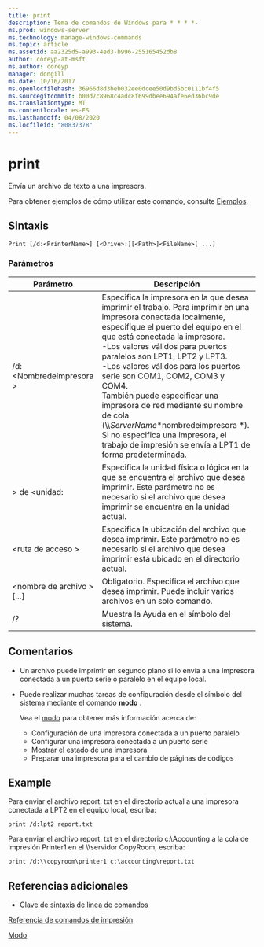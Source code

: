 ```yaml
---
title: print
description: Tema de comandos de Windows para * * * *-
ms.prod: windows-server
ms.technology: manage-windows-commands
ms.topic: article
ms.assetid: aa2325d5-a993-4ed3-b996-255165452db8
author: coreyp-at-msft
ms.author: coreyp
manager: dongill
ms.date: 10/16/2017
ms.openlocfilehash: 36966d8d3beb032ee0dcee50d9bd5bc0111bf4f5
ms.sourcegitcommit: b00d7c8968c4adc8f699dbee694afe6ed36bc9de
ms.translationtype: MT
ms.contentlocale: es-ES
ms.lasthandoff: 04/08/2020
ms.locfileid: "80837378"
---
```

# <a name="print"></a>print



Envía un archivo de texto a una impresora.

Para obtener ejemplos de cómo utilizar este comando, consulte [Ejemplos](#BKMK_examples).

## <a name="syntax"></a>Sintaxis

```
Print [/d:<PrinterName>] [<Drive>:][<Path>]<FileName>[ ...]
```

### <a name="parameters"></a>Parámetros

|Parámetro|Descripción|
|---------|-----------|
|/d:\<Nombredeimpresora >|Especifica la impresora en la que desea imprimir el trabajo. Para imprimir en una impresora conectada localmente, especifique el puerto del equipo en el que está conectada la impresora.</br>-Los valores válidos para puertos paralelos son LPT1, LPT2 y LPT3.</br>-Los valores válidos para los puertos serie son COM1, COM2, COM3 y COM4.</br>También puede especificar una impresora de red mediante su nombre de cola (\\\\*ServerName*\*nombredeimpresora *). Si no especifica una impresora, el trabajo de impresión se envía a LPT1 de forma predeterminada.|
|> de \<unidad:|Especifica la unidad física o lógica en la que se encuentra el archivo que desea imprimir. Este parámetro no es necesario si el archivo que desea imprimir se encuentra en la unidad actual.|
|\<ruta de acceso >|Especifica la ubicación del archivo que desea imprimir. Este parámetro no es necesario si el archivo que desea imprimir está ubicado en el directorio actual.|
|\<nombre de archivo > [...]|Obligatorio. Especifica el archivo que desea imprimir. Puede incluir varios archivos en un solo comando.|
|/?|Muestra la Ayuda en el símbolo del sistema.|

## <a name="remarks"></a>Comentarios

-   Un archivo puede imprimir en segundo plano si lo envía a una impresora conectada a un puerto serie o paralelo en el equipo local.
-   Puede realizar muchas tareas de configuración desde el símbolo del sistema mediante el comando **modo** .

    Vea el [modo](mode.md) para obtener más información acerca de:  
    -   Configuración de una impresora conectada a un puerto paralelo
    -   Configurar una impresora conectada a un puerto serie
    -   Mostrar el estado de una impresora
    -   Preparar una impresora para el cambio de páginas de códigos

## <a name="examples"></a><a name=BKMK_examples></a>Example

Para enviar el archivo report. txt en el directorio actual a una impresora conectada a LPT2 en el equipo local, escriba:
```
print /d:lpt2 report.txt
```
Para enviar el archivo report. txt en el directorio c:\Accounting a la cola de impresión Printer1 en el \\\\servidor CopyRoom, escriba:
```
print /d:\\copyroom\printer1 c:\accounting\report.txt 
```

## <a name="additional-references"></a>Referencias adicionales

- [Clave de sintaxis de línea de comandos](command-line-syntax-key.md)

[Referencia de comandos de impresión](print-command-reference.md)

[Modo](mode.md)